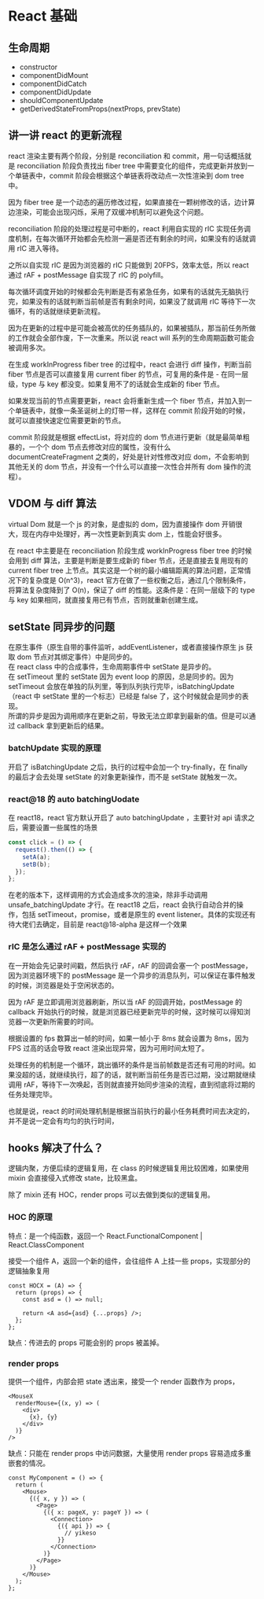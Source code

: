 # React 基础

## 生命周期

- constructor
- componentDidMount
- componentDidCatch
- componentDidUpdate
- shouldComponentUpdate
- getDerivedStateFromProps(nextProps, prevState)

## 讲一讲 react 的更新流程

react 渲染主要有两个阶段，分别是 reconciliation 和 commit，用一句话概括就是 reconciliation 阶段负责找出 fiber tree 中需要变化的组件，完成更新并放到一个单链表中，commit 阶段会根据这个单链表将改动点一次性渲染到 dom tree 中。

因为 fiber tree 是一个动态的遍历修改过程，如果直接在一颗树修改的话，边计算边渲染，可能会出现闪烁，采用了双缓冲机制可以避免这个问题。

reconciliation 阶段的处理过程是可中断的，react 利用自实现的 rIC 实现任务调度机制，在每次循环开始都会先检测一遍是否还有剩余的时间，如果没有的话就调用 rIC 进入等待。

之所以自实现 rIC 是因为浏览器的 rIC 只能做到 20FPS，效率太低，所以 react 通过 rAF + postMessage 自实现了 rIC 的 polyfill。

每次循环调度开始的时候都会先判断是否有紧急任务，如果有的话就先无脑执行完，如果没有的话就判断当前帧是否有剩余时间，如果没了就调用 rIC 等待下一次循环，有的话就继续更新流程。

因为在更新的过程中是可能会被高优的任务插队的，如果被插队，那当前任务所做的工作就会全部作废，下一次重来。所以说 react will 系列的生命周期函数可能会被调用多次。

在生成 workInProgress fiber tree 的过程中，react 会进行 diff 操作，判断当前 fiber 节点是否可以直接复用 current fiber 的节点，可复用的条件是 - 在同一层级，type 与 key 都没变。如果复用不了的话就会生成新的 fiber 节点。

如果发现当前的节点需要更新，react 会将重新生成一个 fiber 节点，并加入到一个单链表中，就像一条圣诞树上的灯带一样，这样在 commit 阶段开始的时候，就可以直接快速定位需要更新的节点。

commit 阶段就是根据 effectList，将对应的 dom 节点进行更新（就是最简单粗暴的，一个个 dom 节点去修改对应的属性，没有什么 documentCreateFragment 之类的，好处是针对性修改对应 dom，不会影响到其他无关的 dom 节点，并没有一个什么可以直接一次性合并所有 dom 操作的流程）。

## VDOM 与 diff 算法

virtual Dom 就是一个 js 的对象，是虚拟的 dom，因为直接操作 dom 开销很大，现在内存中处理好，再一次性更新到真实 dom 上，性能会好很多。

在 react 中主要是在 reconciliation 阶段生成 workInProgress fiber tree 的时候会用到 diff 算法，主要是判断是要生成新的 fiber 节点，还是直接去复用现有的 current fiber tree 上节点。其实这是一个树的最小编辑距离的算法问题，正常情况下的复杂度是 O(n^3)，react 官方在做了一些权衡之后，通过几个限制条件，将算法复杂度降到了 O(n)，保证了 diff 的性能。这条件是：在同一层级下的 type 与 key 如果相同，就直接复用已有节点，否则就重新创建生成。

## setState 同异步的问题

在原生事件（原生自带的事件监听，addEventListener，或者直接操作原生 js 获取 dom 节点对其绑定事件）中是同步的。  
在 react class 中的合成事件，生命周期事件中 setState 是异步的。  
在 setTimeout 里的 setState 因为 event loop 的原因，总是同步的。因为 setTimeout 会放在单独的队列里，等到队列执行完毕，isBatchingUpdate（react 中 setState 里的一个标志）已经是 false 了，这个时候就会是同步的表现。  
所谓的异步是因为调用顺序在更新之前，导致无法立即拿到最新的值。但是可以通过 callback 拿到更新后的结果。

### batchUpdate 实现的原理

开启了 isBatchingUpdate 之后，执行的过程中会加一个 try-finally，在 finally 的最后才会去处理 setState 的对象更新操作，而不是 setState 就触发一次。

### react@18 的 auto batchingUodate

在 react18，react 官方默认开启了 auto batchingUpdate ，主要针对 api 请求之后，需要设置一些属性的场景

```ts
const click = () => {
  request().then(() => {
    setA(a);
    setB(b);
  });
};
```

在老的版本下，这样调用的方式会造成多次的渲染，除非手动调用 unsafe_batchingUpdate 才行。在 react18 之后，react 会执行自动合并的操作，包括 setTimeout，promise，或者是原生的 event listener。具体的实现还有待大佬们去确定，目前是 react@18-alpha 是这样一个效果

### rIC 是怎么通过 rAF + postMessage 实现的

在一开始会先记录时间戳，然后执行 rAF，rAF 的回调会塞一个 postMessage，因为浏览器环境下的 postMessage 是一个异步的消息队列，可以保证在事件触发的时候，浏览器是处于空闲状态的。

因为 rAF 是立即调用浏览器刷新，所以当 rAF 的回调开始，postMessage 的 callback 开始执行的时候，就是浏览器已经更新完毕的时候，这时候可以得知浏览器一次更新所需要的时间。

根据设置的 fps 数算出一帧的时间，如果一帧小于 8ms 就会设置为 8ms，因为 FPS 过高的话会导致 react 渲染出现异常，因为可用时间太短了。

处理任务的机制是一个循环，跳出循环的条件是当前帧数是否还有可用的时间。如果没超的话，就继续执行，超了的话，就判断当前任务是否已过期，没过期就继续调用 rAF，等待下一次唤起，否则就直接开始同步渲染的流程，直到彻底将过期的任务处理完毕。

也就是说，react 的时间处理机制是根据当前执行的最小任务耗费时间去决定的，并不是说一定会有均匀的执行时间，

## hooks 解决了什么？

逻辑内聚，方便后续的逻辑复用，在 class 的时候逻辑复用比较困难，如果使用 mixin 会直接侵入式修改 state，比较黑盒。

除了 mixin 还有 HOC，render props 可以去做到类似的逻辑复用。

### HOC 的原理

特点：是一个纯函数，返回一个 React.FunctionalComponent | React.ClassComponent

接受一个组件 A，返回一个新的组件，会往组件 A 上挂一些 props，实现部分的逻辑抽象复用

```tsx
const HOCX = (A) => {
  return (props) => {
    const asd = () => null;

    return <A asd={asd} {...props} />;
  };
};
```

缺点：传进去的 props 可能会别的 props 被盖掉。

### render props

提供一个组件，内部会把 state 透出来，接受一个 render 函数作为 props，

```tsx
<MouseX
  renderMouse={(x, y) => (
    <div>
      {x}, {y}
    </div>
  )}
/>
```

缺点：只能在 render props 中访问数据，大量使用 render props 容易造成多重嵌套的情况。

```tsx
const MyComponent = () => {
  return (
    <Mouse>
      {({ x, y }) => (
        <Page>
          {({ x: pageX, y: pageY }) => (
            <Connection>
              {({ api }) => {
                // yikeso
              }}
            </Connection>
          )}
        </Page>
      )}
    </Mouse>
  );
};
```

